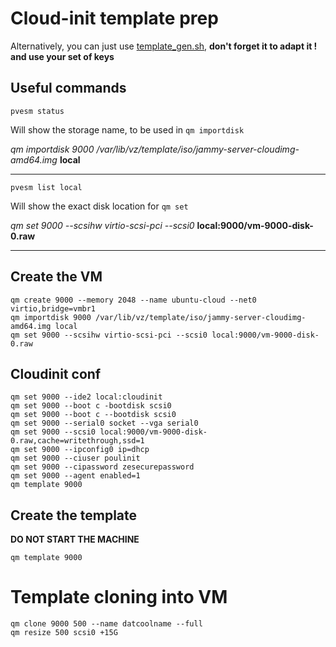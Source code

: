 # Cloud-init template prep

Alternatively, you can just use [template_gen.sh](template_gen.sh), **don't forget it to adapt it ! and use your set of keys**

## Useful commands

```pvesm status```

Will show the storage name, to be used in `qm importdisk`

*qm importdisk 9000 /var/lib/vz/template/iso/jammy-server-cloudimg-amd64.img* **local**

---

```pvesm list local```

Will show the exact disk location for `qm set`

*qm set 9000 --scsihw virtio-scsi-pci --scsi0* **local:9000/vm-9000-disk-0.raw**

---

## Create the VM

    qm create 9000 --memory 2048 --name ubuntu-cloud --net0 virtio,bridge=vmbr1
    qm importdisk 9000 /var/lib/vz/template/iso/jammy-server-cloudimg-amd64.img local
    qm set 9000 --scsihw virtio-scsi-pci --scsi0 local:9000/vm-9000-disk-0.raw

## Cloudinit conf

    qm set 9000 --ide2 local:cloudinit
    qm set 9000 --boot c -bootdisk scsi0
    qm set 9000 --boot c --bootdisk scsi0
    qm set 9000 --serial0 socket --vga serial0
    qm set 9000 --scsi0 local:9000/vm-9000-disk-0.raw,cache=writethrough,ssd=1
    qm set 9000 --ipconfig0 ip=dhcp
    qm set 9000 --ciuser poulinit
    qm set 9000 --cipassword zesecurepassword
    qm set 9000 --agent enabled=1
    qm template 9000
    

## Create the template

**DO NOT START THE MACHINE**

    qm template 9000

# Template cloning into VM

    qm clone 9000 500 --name datcoolname --full
    qm resize 500 scsi0 +15G

